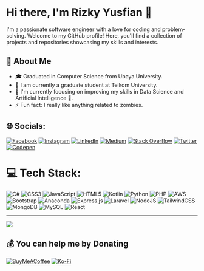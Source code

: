 # Hi there, I'm Rizky Yusfian 👋

I'm a passionate software engineer with a love for coding and problem-solving. Welcome to my GitHub profile! Here, you'll find a collection of projects and repositories showcasing my skills and interests.

## 💫 About Me

- 🎓 Graduated in Computer Science from Ubaya University.
- 💼 I am currently a graduate student at Telkom University.
- 🌱 I'm currently focusing on improving my skills in Data Science and Artificial Intelligence 🚀.
- ⚡ Fun fact: I really like anything related to zombies.

## 🌐 Socials:
[![Facebook](https://img.shields.io/badge/Facebook-%231877F2.svg?logo=Facebook&logoColor=white)](https://facebook.com/xxmryyx) [![Instagram](https://img.shields.io/badge/Instagram-%23E4405F.svg?logo=Instagram&logoColor=white)](https://instagram.com/xxmryyxx) [![LinkedIn](https://img.shields.io/badge/LinkedIn-%230077B5.svg?logo=linkedin&logoColor=white)](https://linkedin.com/in/rizkyyusfian) [![Medium](https://img.shields.io/badge/Medium-12100E?logo=medium&logoColor=white)](https://medium.com/@rizkyyusfian) [![Stack Overflow](https://img.shields.io/badge/-Stackoverflow-FE7A16?logo=stack-overflow&logoColor=white)](https://stackoverflow.com/users/11640480) [![Twitter](https://img.shields.io/badge/Twitter-%231DA1F2.svg?logo=Twitter&logoColor=white)](https://twitter.com/xxmryyx) [![Codepen](https://img.shields.io/badge/Codepen-000000?style=for-the-badge&logo=codepen&logoColor=white)](https://codepen.io/rizkyyusfian) 

# 💻 Tech Stack:
![C#](https://img.shields.io/badge/c%23-%23239120.svg?style=for-the-badge&logo=c-sharp&logoColor=white) ![CSS3](https://img.shields.io/badge/css3-%231572B6.svg?style=for-the-badge&logo=css3&logoColor=white) ![JavaScript](https://img.shields.io/badge/javascript-%23323330.svg?style=for-the-badge&logo=javascript&logoColor=%23F7DF1E) ![HTML5](https://img.shields.io/badge/html5-%23E34F26.svg?style=for-the-badge&logo=html5&logoColor=white) ![Kotlin](https://img.shields.io/badge/kotlin-%230095D5.svg?style=for-the-badge&logo=kotlin&logoColor=white) ![Python](https://img.shields.io/badge/python-3670A0?style=for-the-badge&logo=python&logoColor=ffdd54) ![PHP](https://img.shields.io/badge/php-%23777BB4.svg?style=for-the-badge&logo=php&logoColor=white) ![AWS](https://img.shields.io/badge/AWS-%23FF9900.svg?style=for-the-badge&logo=amazon-aws&logoColor=white) ![Bootstrap](https://img.shields.io/badge/bootstrap-%23563D7C.svg?style=for-the-badge&logo=bootstrap&logoColor=white) ![Anaconda](https://img.shields.io/badge/Anaconda-%2344A833.svg?style=for-the-badge&logo=anaconda&logoColor=white) ![Express.js](https://img.shields.io/badge/express.js-%23404d59.svg?style=for-the-badge&logo=express&logoColor=%2361DAFB) ![Laravel](https://img.shields.io/badge/laravel-%23FF2D20.svg?style=for-the-badge&logo=laravel&logoColor=white) ![NodeJS](https://img.shields.io/badge/node.js-6DA55F?style=for-the-badge&logo=node.js&logoColor=white) ![TailwindCSS](https://img.shields.io/badge/tailwindcss-%2338B2AC.svg?style=for-the-badge&logo=tailwind-css&logoColor=white) ![MongoDB](https://img.shields.io/badge/MongoDB-%234ea94b.svg?style=for-the-badge&logo=mongodb&logoColor=white) ![MySQL](https://img.shields.io/badge/mysql-%2300f.svg?style=for-the-badge&logo=mysql&logoColor=white) ![React](https://img.shields.io/badge/react-%2320232a.svg?style=for-the-badge&logo=react&logoColor=%2361DAFB)

---
[![](https://visitcount.itsvg.in/api?id=rizkyyusfian&icon=0&color=6)](https://visitcount.itsvg.in)

## 💰 You can help me by Donating
[![BuyMeACoffee](https://img.shields.io/badge/Buy%20Me%20a%20Coffee-ffdd00?style=for-the-badge&logo=buy-me-a-coffee&logoColor=black)](https://buymeacoffee.com/https://bmc.link/rizkyyusfian) [![Ko-Fi](https://img.shields.io/badge/Ko--fi-F16061?style=for-the-badge&logo=ko-fi&logoColor=white)](https://ko-fi.com/ko-fi.com/rizkyyusfian) 

<!--- 
rizkyyusfian/rizkyyusfian is a ✨ special ✨ repository because its `README.md` (this file) appears on your GitHub profile.
You can click the Preview link to take a look at your changes.
--->
